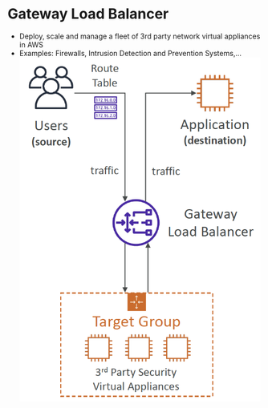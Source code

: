 # Gateway Load Balancer
- Deploy, scale and manage a fleet of 3rd party network virtual appliances in AWS
- Examples: Firewalls, Intrusion Detection and Prevention Systems,...
![GWLB](Images/gwlb.png)